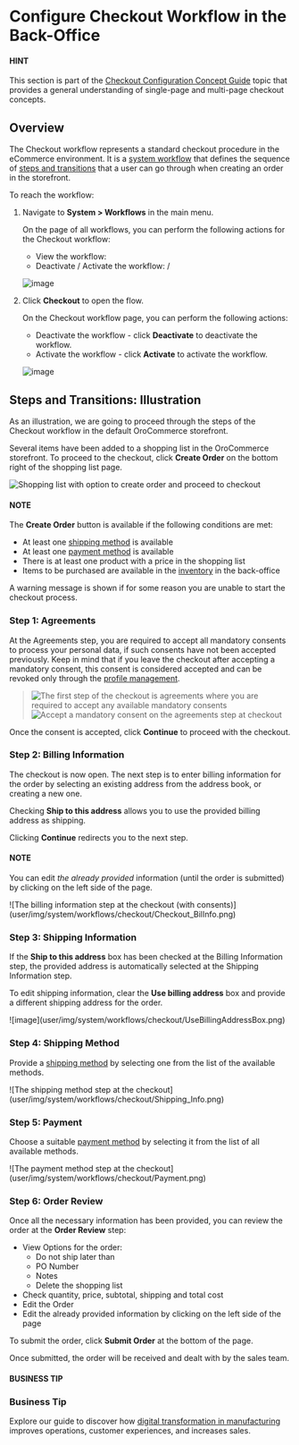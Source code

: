 <a id="system-workflows-checkout-workflow"></a>

# Configure Checkout Workflow in the Back-Office

#### HINT
This section is part of the [Checkout Configuration Concept Guide](../../../../concept-guides/administration/checkout/index.md#checkout-management-concept-guide) topic that provides a general understanding of single-page and multi-page checkout concepts.

## Overview

The Checkout workflow represents a standard checkout procedure in the eCommerce environment. It is a [system workflow](../index.md#user-guide-system-workflow-management-system-custom) that defines the sequence of [steps and transitions](../steps-transitions.md#user-guide-system-workflow-management-steps-transitions) that a user can go through when creating an order in the storefront.

To reach the workflow:

1. Navigate to **System > Workflows** in the main menu.

   On the page of all workflows, you can perform the following actions for the Checkout workflow:
   * View the workflow: <i class="fa fa-eye fa-lg" aria-hidden="true"></i>
   * Deactivate / Activate the workflow: <i class="fa fa-times fa-lg" aria-hidden="true"></i> / <i class="fa fa-check fa-lg" aria-hidden="true"></i>

   ![image](user/img/system/workflows/checkout/CheckoutGridBackoffice.png)
2. Click **Checkout** to open the flow.

   On the Checkout workflow page, you can perform the following actions:
   * Deactivate the workflow - click <i class="fa fa-times fa-lg" aria-hidden="true"></i> **Deactivate** to deactivate the workflow.
   * Activate the workflow - click <i class="fa fa-check fa-lg" aria-hidden="true"></i> **Activate** to activate the workflow.

   ![image](user/img/system/workflows/checkout/CheckoutViewPageBackoffice.png)

## Steps and Transitions: Illustration

As an illustration, we are going to proceed through the steps of the Checkout workflow in the default OroCommerce storefront.

<!-- start_checkout_sample_0 -->

Several items have been added to a shopping list in the OroCommerce storefront. To proceed to the checkout, click **Create Order** on the bottom right of the shopping list page.

![Shopping list with option to create order and proceed to checkout](user/img/system/workflows/checkout/CreateOrderButton.png)

#### NOTE
The **Create Order** button is available if the following conditions are met:

* At least one [shipping method](../../../../concept-guides/administration/shipping-configuration/index.md#user-guide-shipping) is available
* At least one [payment method](../../../../concept-guides/administration/payment-configuration/index.md#user-guide-payment) is available
* There is at least one product with a price in the shopping list
* Items to be purchased are available in the [inventory](../../../inventory/index.md#user-guide-inventory) in the back-office

A warning message is shown if for some reason you are unable to start the checkout process.

<!-- finish_checkout_sample_0 -->
<!-- check the conditions -->

### Step 1: Agreements

At the Agreements step, you are required to accept all mandatory consents to process your personal data, if such consents have not been accepted previously. Keep in mind that if you leave the checkout after accepting a mandatory consent, this consent is considered accepted and can be revoked only through the [profile management](../../../../storefront/account/my-profile/index.md#frontstore-guide-profile-consents-revoke).

> ![The first step of the checkout is agreements where you are required to accept any available mandatory consents](user/img/system/workflows/checkout_with_consents/storefront_step_agreements.png)![Accept a mandatory consent on the agreements step at checkout](user/img/system/workflows/checkout_with_consents/storefront_step_accept_agreement.png)

Once the consent is accepted, click **Continue** to proceed with the checkout.

### Step 2: Billing Information

<!-- start_checkout_sample_1 -->

The checkout is now open. The next step is to enter billing information for the order by selecting an existing address from the address book, or creating a new one.

Checking **Ship to this address** allows you to use the provided billing address as shipping.

Clicking **Continue** redirects you to the next step.

#### NOTE
You can edit *the already provided* information (until the order is submitted) by clicking <i class="fas fa-pencil-alt" aria-hidden="true"></i> on the left side of the page.

<!-- finish_checkout_sample_1 -->![The billing information step at the checkout (with consents)](user/img/system/workflows/checkout/Checkout_BilInfo.png)

### Step 3: Shipping Information

<!-- start_checkout_sample_2 -->

If the **Ship to this address** box has been checked at the Billing Information step, the provided address is automatically selected at the Shipping Information step.

To edit shipping information, clear the **Use billing address** box and provide a different shipping address for the order.

<!-- finish_checkout_sample_2 -->![image](user/img/system/workflows/checkout/UseBillingAddressBox.png)

### Step 4: Shipping Method

<!-- start_checkout_sample_3 -->

Provide a [shipping method](../../../../concept-guides/administration/shipping-configuration/index.md#user-guide-shipping) by selecting one from the list of the available methods.

<!-- finish_checkout_sample_3 -->![The shipping method step at the checkout](user/img/system/workflows/checkout/Shipping_Info.png)

### Step 5: Payment

<!-- start_checkout_sample_4 -->

Choose a suitable [payment method](../../../../concept-guides/administration/payment-configuration/index.md#user-guide-payment) by selecting it from the list of all available methods.

<!-- finish_checkout_sample_4 -->![The payment method step at the checkout](user/img/system/workflows/checkout/Payment.png)

### Step 6: Order Review

<!-- start_checkout_sample_5 -->
<!-- start_checkout_sample_alt5 -->

Once all the necessary information has been provided, you can review the order at the **Order Review** step:

* View Options for the order:
  * Do not ship later than
  * PO Number
  * Notes
  * Delete the shopping list
* Check quantity, price, subtotal, shipping and total cost
* Edit the Order
* Edit the already provided information by clicking <i class="fas fa-pencil-alt" aria-hidden="true"></i> on the left side of the page

To submit the order, click **Submit Order** at the bottom of the page.

<!-- finish_checkout_sample_alt5 -->

Once submitted, the order will be received and dealt with by the sales team.

<!-- finish_checkout_sample_5 -->

#### BUSINESS TIP
### Business Tip

Explore our guide to discover how <a href="https://oroinc.com/b2b-ecommerce/blog/digital-transformation-in-manufacturing/" target="_blank">digital transformation in manufacturing</a> improves operations, customer experiences, and increases sales.

<!-- fa-bars = fa-navicon -->
<!-- Ic Tiles is used as Set As Default in saved views, and as tiles in display layout options -->
<!-- IcPencil refers to Rename in Commerce and Inline Editing in CRM -->
<!-- Check mark in the square. -->
<!-- SortDesc is also used as drop-down arrow -->

